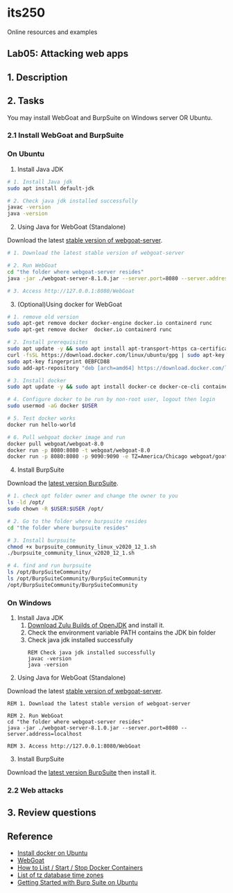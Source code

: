 # its250
Online resources and examples

## Lab05: Attacking web apps

## 1. Description

## 2. Tasks

You may install WebGoat and BurpSuite on Windows server OR Ubuntu.

### 2.1 Install WebGoat and BurpSuite
### On Ubuntu
1. Install Java JDK
```bash
# 1. Install Java jdk
sudo apt install default-jdk

# 2. Check java jdk installed successfully
javac -version
java -version
```

2. Using Java for WebGoat (Standalone)

Download the latest [stable version of webgoat-server](https://github.com/WebGoat/WebGoat/releases).

```bash
# 1. Download the latest stable version of webgoat-server

# 2. Run WebGoat
cd "the folder where webgoat-server resides"
java -jar ./webgoat-server-8.1.0.jar --server.port=8080 --server.address=localhost

# 3. Access http://127.0.0.1:8080/WebGoat
```

3. (Optional)Using docker for WebGoat
```bash
# 1. remove old version
sudo apt-get remove docker docker-engine docker.io containerd runc
sudo apt-get remove docker  docker.io containerd runc

# 2. Install prerequisites
sudo apt update -y && sudo apt install apt-transport-https ca-certificates curl gnupg-agent software-properties-common 
curl -fsSL https://download.docker.com/linux/ubuntu/gpg | sudo apt-key add -
sudo apt-key fingerprint 0EBFCD88
sudo add-apt-repository "deb [arch=amd64] https://download.docker.com/linux/ubuntu $(lsb_release -cs) stable"

# 3. Install docker
sudo apt update -y && sudo apt install docker-ce docker-ce-cli containerd.io

# 4. Configure docker to be run by non-root user, logout then login
sudo usermod -aG docker $USER

# 5. Test docker works
docker run hello-world

# 6. Pull webgoat docker image and run
docker pull webgoat/webgoat-8.0
docker run -p 8080:8080 -t webgoat/webgoat-8.0
docker run -p 8080:8080 -p 9090:9090 -e TZ=America/Chicago webgoat/goatandwolf
```

4. Install BurpSuite

Download the [latest version BurpSuite](https://portswigger.net/burp/communitydownload).

```bash
# 1. check opt folder owner and change the owner to you
ls -ld /opt/
sudo chown -R $USER:$USER /opt/

# 2. Go to the folder where burpsuite resides
cd "the folder where burpsuite resides"

# 3. Install burpsuite
chmod +x burpsuite_community_linux_v2020_12_1.sh 
./burpsuite_community_linux_v2020_12_1.sh 

# 4. find and run burpsuite
ls /opt/BurpSuiteCommunity/
ls /opt/BurpSuiteCommunity/BurpSuiteCommunity
/opt/BurpSuiteCommunity/BurpSuiteCommunity
```

### On Windows
1. Install Java JDK
   1. [Download Zulu Builds of OpenJDK](https://www.azul.com/downloads/zulu-community/?package=jdk) and install it.
   2. Check the environment variable PATH contains the JDK bin folder
   3. Check java jdk installed successfully
      ```batch
      REM Check java jdk installed successfully
      javac -version
      java -version
      ```
2. Using Java for WebGoat (Standalone)

Download the latest [stable version of webgoat-server](https://github.com/WebGoat/WebGoat/releases).

```batch
REM 1. Download the latest stable version of webgoat-server

REM 2. Run WebGoat
cd "the folder where webgoat-server resides"
java -jar ./webgoat-server-8.1.0.jar --server.port=8080 --server.address=localhost

REM 3. Access http://127.0.0.1:8080/WebGoat
```

3. Install BurpSuite

Download the [latest version BurpSuite](https://portswigger.net/burp/communitydownload) then install it.


### 2.2 Web attacks


## 3. Review questions

## Reference
* [Install docker on Ubuntu](https://docs.docker.com/engine/install/ubuntu/)
* [WebGoat](https://github.com/WebGoat/WebGoat)
* [How to List / Start / Stop Docker Containers](https://phoenixnap.com/kb/how-to-list-start-stop-docker-containers)
* [List of tz database time zones](https://en.wikipedia.org/wiki/List_of_tz_database_time_zones)
* [Getting Started with Burp Suite on Ubuntu](https://medium.com/swlh/getting-started-with-burp-suite-on-ubuntu-3c1e665122a3)